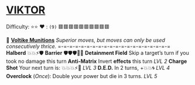 # [__**VIKTOR**__](<https://youtu.be/GjTTB6yII4o>) 
Difficulty: ⭐⭐
:heart: : `(9)` :red_square::red_square::red_square::red_square::red_square::red_square::red_square::red_square::red_square::red_square: 

:gem: [**Voltike Munitions**](https://media.discordapp.net/attachments/1056365502101979146/1168051984813805599/Viktor.jpg?ex=65505c2e&is=653de72e&hm=bba88f91cd565570d246ab0a68117b087a5a270e9e78e9c19a36517560245e14&=) 
*Superior moves, but moves can only be used consecutively thrice.*
=-=-=-=-=-=-=-=-=-=-=-=-=-=-=-=-=-=-=-=
**Halberd** :boom::boom::zap::shield:
**Barrier** :shield::shield::shield::twisted_rightwards_arrows::boom:
**Detainment Field** Skip a target’s turn if you took no damage this turn
**Anti-Matrix** Invert __effects__ this turn *LVL 2*
**Charge Shot** Your next turn is: :boom::boom::boom::zap::no_entry_sign: *LVL 3*
**D.E.D.** In 2 turns, +:boom::boom::cyclone: *LVL 4*
**Overclock** (*Once*): Double your power but die in 3 turns. *LVL 5*
